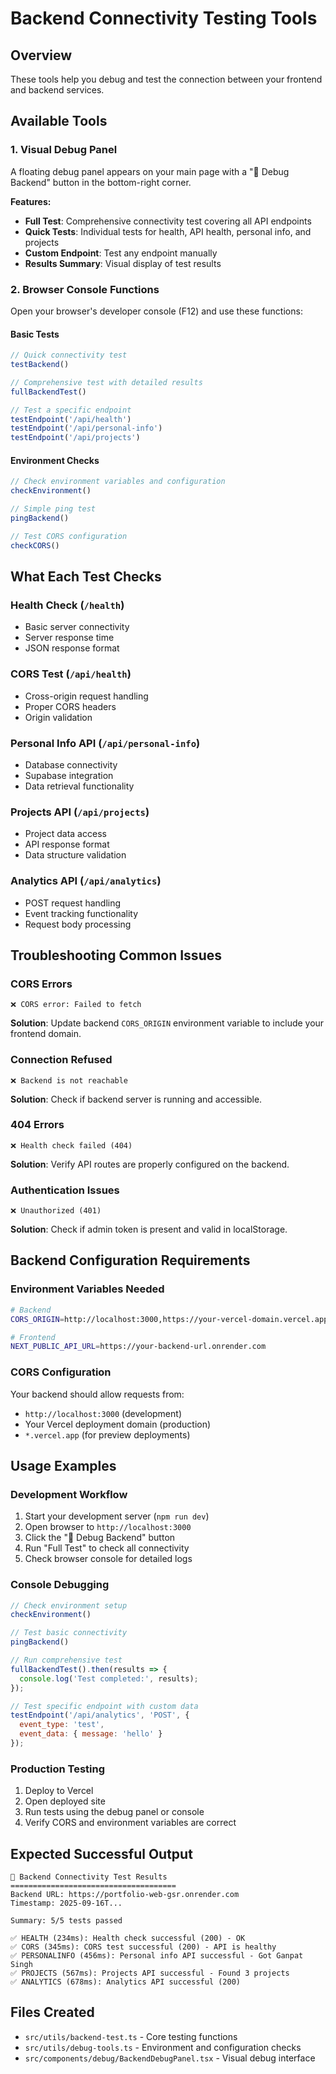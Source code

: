 # Backend Connectivity Testing Tools

## Overview
These tools help you debug and test the connection between your frontend and backend services.

## Available Tools

### 1. Visual Debug Panel
A floating debug panel appears on your main page with a "🔧 Debug Backend" button in the bottom-right corner.

**Features:**
- **Full Test**: Comprehensive connectivity test covering all API endpoints
- **Quick Tests**: Individual tests for health, API health, personal info, and projects
- **Custom Endpoint**: Test any endpoint manually
- **Results Summary**: Visual display of test results

### 2. Browser Console Functions

Open your browser's developer console (F12) and use these functions:

#### Basic Tests
```javascript
// Quick connectivity test
testBackend()

// Comprehensive test with detailed results
fullBackendTest()

// Test a specific endpoint
testEndpoint('/api/health')
testEndpoint('/api/personal-info')
testEndpoint('/api/projects')
```

#### Environment Checks
```javascript
// Check environment variables and configuration
checkEnvironment()

// Simple ping test
pingBackend()

// Test CORS configuration
checkCORS()
```

## What Each Test Checks

### Health Check (`/health`)
- Basic server connectivity
- Server response time
- JSON response format

### CORS Test (`/api/health`)
- Cross-origin request handling
- Proper CORS headers
- Origin validation

### Personal Info API (`/api/personal-info`)
- Database connectivity
- Supabase integration
- Data retrieval functionality

### Projects API (`/api/projects`)
- Project data access
- API response format
- Data structure validation

### Analytics API (`/api/analytics`)
- POST request handling
- Event tracking functionality
- Request body processing

## Troubleshooting Common Issues

### CORS Errors
```
❌ CORS error: Failed to fetch
```
**Solution**: Update backend `CORS_ORIGIN` environment variable to include your frontend domain.

### Connection Refused
```
❌ Backend is not reachable
```
**Solution**: Check if backend server is running and accessible.

### 404 Errors
```
❌ Health check failed (404)
```
**Solution**: Verify API routes are properly configured on the backend.

### Authentication Issues
```
❌ Unauthorized (401)
```
**Solution**: Check if admin token is present and valid in localStorage.

## Backend Configuration Requirements

### Environment Variables Needed
```bash
# Backend
CORS_ORIGIN=http://localhost:3000,https://your-vercel-domain.vercel.app

# Frontend
NEXT_PUBLIC_API_URL=https://your-backend-url.onrender.com
```

### CORS Configuration
Your backend should allow requests from:
- `http://localhost:3000` (development)
- Your Vercel deployment domain (production)
- `*.vercel.app` (for preview deployments)

## Usage Examples

### Development Workflow
1. Start your development server (`npm run dev`)
2. Open browser to `http://localhost:3000`
3. Click the "🔧 Debug Backend" button
4. Run "Full Test" to check all connectivity
5. Check browser console for detailed logs

### Console Debugging
```javascript
// Check environment setup
checkEnvironment()

// Test basic connectivity
pingBackend()

// Run comprehensive test
fullBackendTest().then(results => {
  console.log('Test completed:', results);
});

// Test specific endpoint with custom data
testEndpoint('/api/analytics', 'POST', {
  event_type: 'test',
  event_data: { message: 'hello' }
});
```

### Production Testing
1. Deploy to Vercel
2. Open deployed site
3. Run tests using the debug panel or console
4. Verify CORS and environment variables are correct

## Expected Successful Output

```
🔗 Backend Connectivity Test Results
=====================================
Backend URL: https://portfolio-web-gsr.onrender.com
Timestamp: 2025-09-16T...

Summary: 5/5 tests passed

✅ HEALTH (234ms): Health check successful (200) - OK
✅ CORS (345ms): CORS test successful (200) - API is healthy
✅ PERSONALINFO (456ms): Personal info API successful - Got Ganpat Singh
✅ PROJECTS (567ms): Projects API successful - Found 3 projects
✅ ANALYTICS (678ms): Analytics API successful (200)
```

## Files Created

- `src/utils/backend-test.ts` - Core testing functions
- `src/utils/debug-tools.ts` - Environment and configuration checks
- `src/components/debug/BackendDebugPanel.tsx` - Visual debug interface